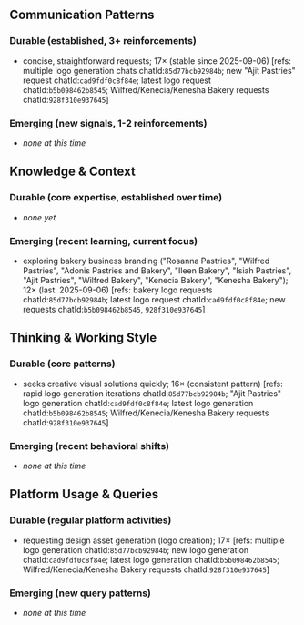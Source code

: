 ## Communication Patterns
### Durable (established, 3+ reinforcements)
- concise, straightforward requests; 17× (stable since 2025-09-06) [refs: multiple logo generation chats chatId:`85d77bcb92984b`; new "Ajit Pastries" request chatId:`cad9fdf0c8f84e`; latest logo request chatId:`b5b098462b8545`; Wilfred/Kenecia/Kenesha Bakery requests chatId:`928f310e937645`]

### Emerging (new signals, 1-2 reinforcements)
- _none at this time_

## Knowledge & Context
### Durable (core expertise, established over time)
- _none yet_

### Emerging (recent learning, current focus)
- exploring bakery business branding ("Rosanna Pastries", "Wilfred Pastries", "Adonis Pastries and Bakery", "Ileen Bakery", "Isiah Pastries", "Ajit Pastries", "Wilfred Bakery", "Kenecia Bakery", "Kenesha Bakery"); 12× (last: 2025-09-06) [refs: bakery logo requests chatId:`85d77bcb92984b`; latest logo request chatId:`cad9fdf0c8f84e`; new requests chatId:`b5b098462b8545`, `928f310e937645`]

## Thinking & Working Style
### Durable (core patterns)
- seeks creative visual solutions quickly; 16× (consistent pattern) [refs: rapid logo generation iterations chatId:`85d77bcb92984b`; "Ajit Pastries" logo generation chatId:`cad9fdf0c8f84e`; latest logo generation chatId:`b5b098462b8545`; Wilfred/Kenecia/Kenesha Bakery requests chatId:`928f310e937645`]

### Emerging (recent behavioral shifts)
- _none at this time_

## Platform Usage & Queries
### Durable (regular platform activities)
- requesting design asset generation (logo creation); 17× [refs: multiple logo generation chatId:`85d77bcb92984b`; new logo generation chatId:`cad9fdf0c8f84e`; latest logo generation chatId:`b5b098462b8545`; Wilfred/Kenecia/Kenesha Bakery requests chatId:`928f310e937645`]

### Emerging (new query patterns)
- _none at this time_